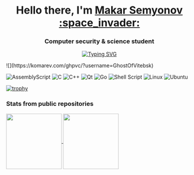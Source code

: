 <h1 align="center">Hello there, I'm <a href="https://t.me/makarsemyonov2" target="_blank">Makar Semyonov :space_invader:</a></h1>
<h3 align="center">Computer security & science student</h3>
<p align="center"><a href="https://git.io/typing-svg"><img src="https://readme-typing-svg.herokuapp.com?font=Fira+Code&weight=150&size=15&pause=1000&color=1FF710&center=true&random=false&width=435&lines=Welcome+to+my+Github!" alt="Typing SVG" /></a></p>
![](https://komarev.com/ghpvc/?username=GhostOfVitebsk)


![AssemblyScript](https://img.shields.io/badge/assembly%20script-%23000000.svg?style=for-the-badge&logo=assemblyscript&logoColor=white)
![C](https://img.shields.io/badge/c-%2300599C.svg?style=for-the-badge&logo=c&logoColor=white)
![C++](https://img.shields.io/badge/c++-%2300599C.svg?style=for-the-badge&logo=c%2B%2B&logoColor=white)
![Qt](https://img.shields.io/badge/Qt-%23217346.svg?style=for-the-badge&logo=Qt&logoColor=white)
![Go](https://img.shields.io/badge/go-%2300ADD8.svg?style=for-the-badge&logo=go&logoColor=white)
![Shell Script](https://img.shields.io/badge/shell_script-%23121011.svg?style=for-the-badge&logo=gnu-bash&logoColor=white)
![Linux](https://img.shields.io/badge/Linux-FCC624?style=for-the-badge&logo=linux&logoColor=black)
![Ubuntu](https://img.shields.io/badge/Ubuntu-E95420?style=for-the-badge&logo=ubuntu&logoColor=white)


[![trophy](https://github-profile-trophy.vercel.app/?username=GhostOfVitebsk&title=Stars,Followers,Commits&theme=onedark)](https://github.com/ryo-ma/github-profile-trophy)

### Stats from public repositories
<a href="https://github.com/anuraghazra/github-readme-stats">
  <img height=150 align="center" src="https://github-readme-stats.vercel.app/api?username=GhostOfVitebsk&theme=onedark&hide=contribs,prs,issues&hide_rank=true&include_all_commits=true" />
</a>
<a href="https://github.com/anuraghazra/convoychat">
  <img height=150 align="center" src="https://github-readme-stats.vercel.app/api/top-langs?username=GhostOfVitebsk&theme=onedark&layout=compact&langs_count=8&card_width=320" />
</a>

